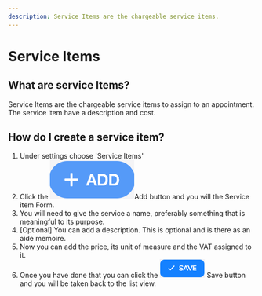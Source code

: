 ```yaml
---
description: Service Items are the chargeable service items.
---
```


# Service Items

## What are service Items?

Service Items are the chargeable service items to assign to an appointment. The service item have a description and cost.

## How do I create a service item?

1. Under settings choose 'Service Items'
2. Click the ![](../../.gitbook/assets/screenshot-2019-01-23-at-13.22.51.png)Add button and you will the Service item Form.
3. You will need to give the service a name, preferably something that is meaningful to its purpose.
4. \[Optional\] You can add a description. This is optional and is there as an aide memoire.
5. Now you can add the price, its unit of measure and the VAT assigned to it.
6. Once you have done that you can click the ![](../../.gitbook/assets/screenshot-2019-03-21-at-12.58.35.png) Save button and you will be taken back to the list view.


